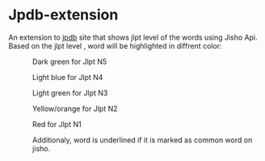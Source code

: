 # Jpdb-extension

An extension to <a href="https://jpdb.io">jpdb</a> site that shows jlpt level of the words using Jisho Api.
Based on the jlpt level , word will be highlighted in diffrent color:
<ol>
<ul>Dark green for Jlpt N5</ul>
<ul>Light blue for Jlpt N4</ul>
<ul>Light green for Jlpt N3</ul>
<ul>Yellow/orange for Jlpt N2</ul>
<ul>Red for Jlpt N1</ul>
<ul>Additionaly, word is underlined  if it is marked as common word on jisho.</ul>
</ol>
